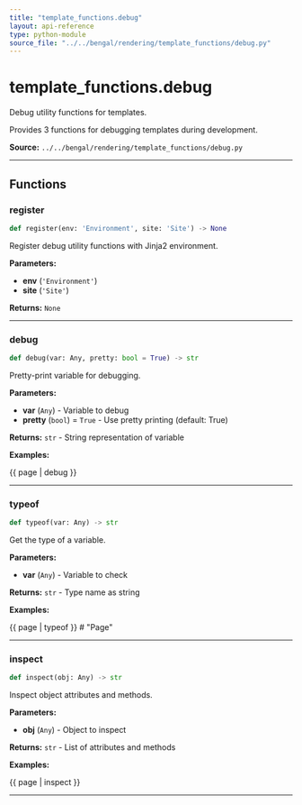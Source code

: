 ```yaml
---
title: "template_functions.debug"
layout: api-reference
type: python-module
source_file: "../../bengal/rendering/template_functions/debug.py"
---
```


# template_functions.debug

Debug utility functions for templates.

Provides 3 functions for debugging templates during development.

**Source:** `../../bengal/rendering/template_functions/debug.py`

---


## Functions

### register

```python
def register(env: 'Environment', site: 'Site') -> None
```

Register debug utility functions with Jinja2 environment.

**Parameters:**

- **env** (`'Environment'`)
- **site** (`'Site'`)

**Returns:** `None`





---
### debug

```python
def debug(var: Any, pretty: bool = True) -> str
```

Pretty-print variable for debugging.

**Parameters:**

- **var** (`Any`) - Variable to debug
- **pretty** (`bool`) = `True` - Use pretty printing (default: True)

**Returns:** `str` - String representation of variable


**Examples:**

{{ page | debug }}




---
### typeof

```python
def typeof(var: Any) -> str
```

Get the type of a variable.

**Parameters:**

- **var** (`Any`) - Variable to check

**Returns:** `str` - Type name as string


**Examples:**

{{ page | typeof }}  # "Page"




---
### inspect

```python
def inspect(obj: Any) -> str
```

Inspect object attributes and methods.

**Parameters:**

- **obj** (`Any`) - Object to inspect

**Returns:** `str` - List of attributes and methods


**Examples:**

{{ page | inspect }}




---
